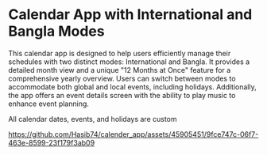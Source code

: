 #  Calendar App with International and Bangla Modes

This calendar app is designed to help users efficiently manage their schedules with two distinct modes: International and Bangla. It provides a detailed month view and a unique "12 Months at Once" feature for a comprehensive yearly overview. Users can switch between modes to accommodate both global and local events, including holidays. Additionally, the app offers an event details screen with the ability to play music to enhance event planning.

All calendar dates, events, and holidays are custom



https://github.com/Hasib74/calender_app/assets/45905451/9fce747c-06f7-463e-8599-23f179f3ab09

